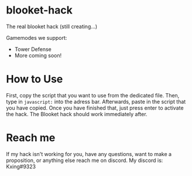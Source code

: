 # blooket-hack
The real blooket hack (still creating...)

Gamemodes we support:
- Tower Defense
- More coming soon!


# How to Use
First, copy the script that you want to use from the dedicated file.
Then, type in `javascript:` into the adress bar. 
Afterwards, paste in the script that you have copied.
Once you have finished that, just press enter to activate the hack.
The Blooket hack should work immediately after.



# Reach me
If my hack isn't working for you, have any questions, want to make a proposition, or anything else reach me on discord. My discord is: 
Kxing#9323
